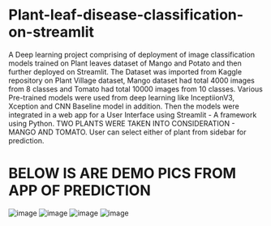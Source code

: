 # Plant-leaf-disease-classification-on-streamlit
A Deep learning project comprising of deployment of image classification models trained on Plant leaves dataset of Mango and Potato and then further deployed on Streamlit.
The Dataset was imported from Kaggle repository on Plant Village dataset, Mango dataset had total 4000 images from 8 classes and Tomato had total 10000 images from 10 classes. 
Various Pre-trained models were used from deep learning like InceptiionV3, Xception and CNN Baseline model in addition. Then the models were integrated in a web app for a User Interface using Streamlit -  A framework using Python. 
TWO PLANTS WERE TAKEN INTO  CONSIDERATION - MANGO AND TOMATO. User can select either of plant from sidebar for prediction.
# BELOW IS ARE DEMO PICS FROM APP OF PREDICTION
![image](https://github.com/Mananpatel25/Plant-leaf-disease-classification-on-streamlit/assets/85306973/43a25d94-9bc5-4722-8e61-9d995f4cfab1)
![image](https://github.com/Mananpatel25/Plant-leaf-disease-classification-on-streamlit/assets/85306973/1bbd7321-26b7-4cd5-93dc-b34c74fe3930)
![image](https://github.com/Mananpatel25/Plant-leaf-disease-classification-on-streamlit/assets/85306973/7184dc1f-4419-4f77-8081-45f532908660)
![image](https://github.com/Mananpatel25/Plant-leaf-disease-classification-on-streamlit/assets/85306973/0a37f101-b03d-447a-b1ab-23899cbbbb28)


